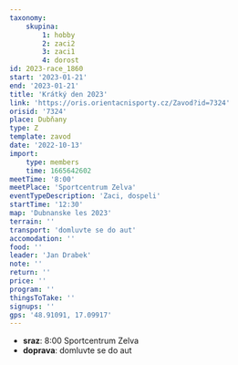 ```yaml
---
taxonomy:
    skupina:
        1: hobby
        2: zaci2
        3: zaci1
        4: dorost
id: 2023-race_1860
start: '2023-01-21'
end: '2023-01-21'
title: 'Krátký den 2023'
link: 'https://oris.orientacnisporty.cz/Zavod?id=7324'
orisid: '7324'
place: Dubňany
type: Z
template: zavod
date: '2022-10-13'
import:
    type: members
    time: 1665642602
meetTime: '8:00'
meetPlace: 'Sportcentrum Zelva'
eventTypeDescription: 'Zaci, dospeli'
startTime: '12:30'
map: 'Dubnanske les 2023'
terrain: ''
transport: 'domluvte se do aut'
accomodation: ''
food: ''
leader: 'Jan Drabek'
note: ''
return: ''
price: ''
program: ''
thingsToTake: ''
signups: ''
gps: '48.91091, 17.09917'
---
```


* **sraz**: 8:00 Sportcentrum Zelva
* **doprava**: domluvte se do aut
